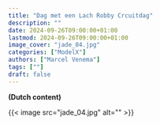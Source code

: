 ```yaml
---
title: "Dag met een Lach Robby Crcuitdag"
description: ""
date: 2024-09-26T09:00:00+01:00
lastmod: 2024-09-26T09:00:00+01:00
image_cover: "jade_04.jpg"
categories: ["ModelX"]
authors: ["Marcel Venema"] 
tags: [""]
draft: false
---
```


**(Dutch content)** 

<!--more-->

{{< image src="jade_04.jpg" alt="" >}}


